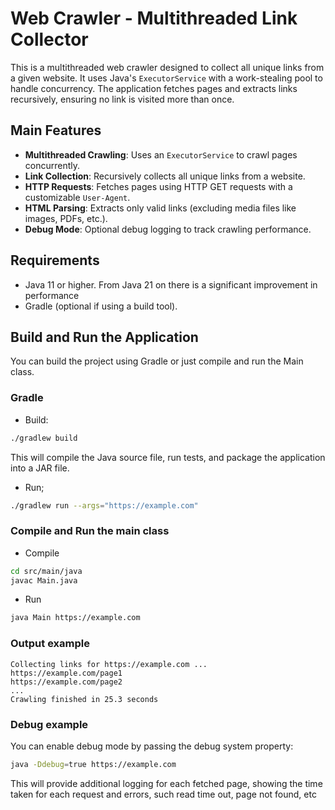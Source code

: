 # Web Crawler - Multithreaded Link Collector

This is a multithreaded web crawler designed to collect all unique links from a given website. It uses Java's `ExecutorService` with a work-stealing pool to handle concurrency. The application fetches pages and extracts links recursively, ensuring no link is visited more than once.

## Main Features
- **Multithreaded Crawling**: Uses an `ExecutorService` to crawl pages concurrently.
- **Link Collection**: Recursively collects all unique links from a website.
- **HTTP Requests**: Fetches pages using HTTP GET requests with a customizable `User-Agent`.
- **HTML Parsing**: Extracts only valid links (excluding media files like images, PDFs, etc.).
- **Debug Mode**: Optional debug logging to track crawling performance.

## Requirements

- Java 11 or higher. From Java 21 on there is a significant improvement in performance
- Gradle (optional if using a build tool).

## Build and Run the Application

You can build the project using Gradle or just compile and run the Main class.

### Gradle

- Build:

```bash
./gradlew build
```

This will compile the Java source file, run tests, and package the application into a JAR file.

- Run;

```bash
./gradlew run --args="https://example.com"
```

### Compile and Run the main class

- Compile

```bash
cd src/main/java
javac Main.java
```

- Run

```bash
java Main https://example.com
```

### Output example

```
Collecting links for https://example.com ...
https://example.com/page1
https://example.com/page2
...
Crawling finished in 25.3 seconds
```

### Debug example

You can enable debug mode by passing the debug system property:

```bash
java -Ddebug=true https://example.com
```
This will provide additional logging for each fetched page, showing the time taken for each request and errors, such read time out, page not found, etc